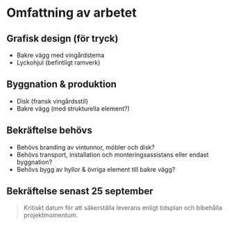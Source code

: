 # Omfattning av arbetet

## Grafisk design (för tryck)
- Bakre vägg med vingårdstema
- Lyckohjul (befintligt ramverk)

## Byggnation & produktion
- Disk (fransk vingårdsstil)
- Bakre vägg (med strukturella element?)

## Bekräftelse behövs
- Behövs branding av vintunnor, möbler och disk?
- Behövs transport, installation och monteringsassistans eller endast byggnation?
- Behövs bygg av hyllor & övriga element till bakre vägg?

## Bekräftelse senast 25 september
> Kritiskt datum för att säkerställa leverans enligt tidsplan och bibehålla projektmomentum.
